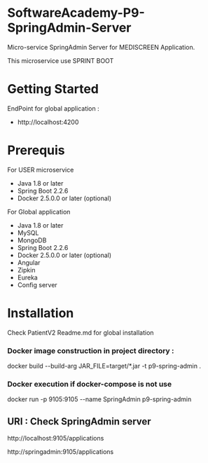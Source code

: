 # SoftwareAcademy-P9-SpringAdmin-Server
Micro-service SpringAdmin Server for MEDISCREEN Application. 

This microservice use SPRINT BOOT

# Getting Started
EndPoint for global application  : 
* http://localhost:4200

# Prerequis
For USER microservice
* Java 1.8 or later
* Spring Boot 2.2.6
* Docker 2.5.0.0 or later (optional)

For Global application
* Java 1.8 or later
* MySQL
* MongoDB
* Spring Boot 2.2.6
* Docker 2.5.0.0 or later (optional)
* Angular
* Zipkin
* Eureka
* Config server
# Installation
Check PatientV2 Readme.md for global installation 

### Docker image construction in project directory :
docker build --build-arg JAR_FILE=target/*.jar -t p9-spring-admin .

### Docker execution if docker-compose is not use
docker run -p 9105:9105 --name SpringAdmin p9-spring-admin

## URI : Check SpringAdmin server
http://localhost:9105/applications

http://springadmin:9105/applications
